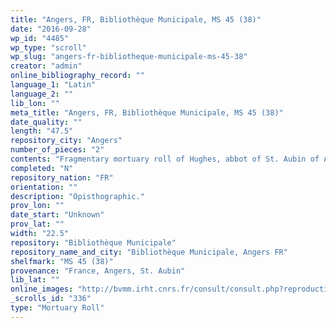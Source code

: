 ```yaml
---
title: "Angers, FR, Bibliothèque Municipale, MS 45 (38)"
date: "2016-09-28"
wp_id: "4485"
wp_type: "scroll"
wp_slug: "angers-fr-bibliotheque-municipale-ms-45-38"
creator: "admin"
online_bibliography_record: ""
language_1: "Latin"
language_2: ""
lib_lon: ""
meta_title: "Angers, FR, Bibliothèque Municipale, MS 45 (38)"
date_quality: ""
length: "47.5"
repository_city: "Angers"
number_of_pieces: "2"
contents: "Fragmentary mortuary roll of Hughes, abbot of St. Aubin of Angers (d. 6 April 1157)."
completed: "N"
repository_nation: "FR"
orientation: ""
description: "Opisthographic."
prov_lon: ""
date_start: "Unknown"
prov_lat: ""
width: "22.5"
repository: "Bibliothèque Municipale"
repository_name_and_city: "Bibliothèque Municipale, Angers FR"
shelfmark: "MS 45 (38)"
provenance: "France, Angers, St. Aubin"
lib_lat: ""
online_images: "http://bvmm.irht.cnrs.fr/consult/consult.php?reproductionId=9048"
_scrolls_id: "336"
type: "Mortuary Roll"
---
```



